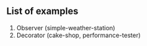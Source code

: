 ## List of examples

1. Observer (simple-weather-station)
2. Decorator (cake-shop, performance-tester)